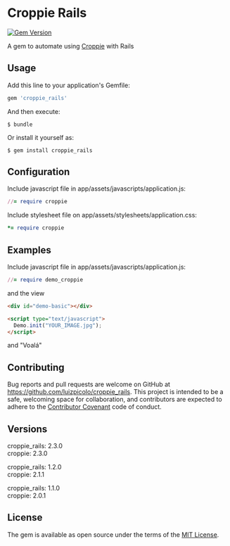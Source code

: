 # Croppie Rails

[![Gem Version](https://badge.fury.io/rb/croppie_rails.svg)](https://badge.fury.io/rb/croppie_rails)

A gem to automate using [Croppie](http://foliotek.github.io/Croppie) with Rails

## Usage

Add this line to your application's Gemfile:

```ruby
gem 'croppie_rails'
```

And then execute:

    $ bundle

Or install it yourself as:

    $ gem install croppie_rails

## Configuration

Include javascript file in app/assets/javascripts/application.js:

```ruby
//= require croppie
```

Include stylesheet file on app/assets/stylesheets/application.css:

```ruby
*= require croppie
```

## Examples

Include javascript file in app/assets/javascripts/application.js:

```ruby
//= require demo_croppie
```

and the view

```html
<div id="demo-basic"></div>

<script type="text/javascript">
  Demo.init("YOUR_IMAGE.jpg");
</script>
```
and "Voalá"

## Contributing

Bug reports and pull requests are welcome on GitHub at https://github.com/luizpicolo/croppie_rails. This project is intended to be a safe, welcoming space for collaboration, and contributors are expected to adhere to the [Contributor Covenant](http://contributor-covenant.org) code of conduct.

##  Versions

croppie_rails: 2.3.0    
croppie: 2.3.0

croppie_rails: 1.2.0    
croppie: 2.1.1

croppie_rails: 1.1.0    
croppie: 2.0.1

## License

The gem is available as open source under the terms of the [MIT License](http://opensource.org/licenses/MIT).

